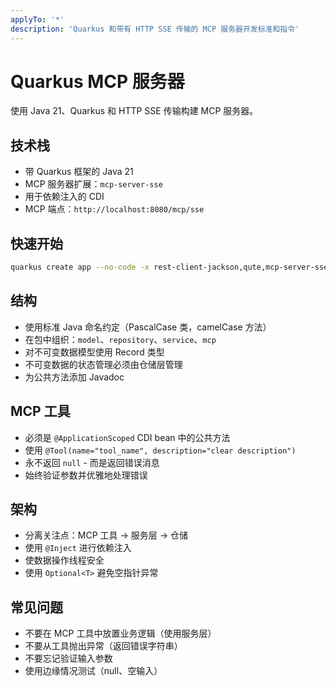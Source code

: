 ```yaml
---
applyTo: '*'
description: 'Quarkus 和带有 HTTP SSE 传输的 MCP 服务器开发标准和指令'
---
```

# Quarkus MCP 服务器

使用 Java 21、Quarkus 和 HTTP SSE 传输构建 MCP 服务器。

## 技术栈

- 带 Quarkus 框架的 Java 21
- MCP 服务器扩展：`mcp-server-sse`
- 用于依赖注入的 CDI
- MCP 端点：`http://localhost:8080/mcp/sse`

## 快速开始

```bash
quarkus create app --no-code -x rest-client-jackson,qute,mcp-server-sse your-domain-mcp-server
```

## 结构

- 使用标准 Java 命名约定（PascalCase 类，camelCase 方法）
- 在包中组织：`model`、`repository`、`service`、`mcp`
- 对不可变数据模型使用 Record 类型
- 不可变数据的状态管理必须由仓储层管理
- 为公共方法添加 Javadoc

## MCP 工具

- 必须是 `@ApplicationScoped` CDI bean 中的公共方法
- 使用 `@Tool(name="tool_name", description="clear description")`
- 永不返回 `null` - 而是返回错误消息
- 始终验证参数并优雅地处理错误

## 架构

- 分离关注点：MCP 工具 → 服务层 → 仓储
- 使用 `@Inject` 进行依赖注入
- 使数据操作线程安全
- 使用 `Optional<T>` 避免空指针异常

## 常见问题

- 不要在 MCP 工具中放置业务逻辑（使用服务层）
- 不要从工具抛出异常（返回错误字符串）
- 不要忘记验证输入参数
- 使用边缘情况测试（null、空输入）